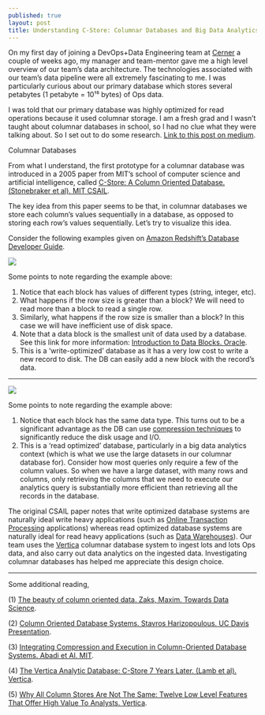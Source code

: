 ```yaml
---
published: true
layout: post
title: Understanding C-Store: Columnar Databases and Big Data Analytics
---
```

On my first day of joining a DevOps+Data Engineering team at [Cerner](https://www.cerner.com/) a couple of weeks ago, my manager and team-mentor gave me a high level overview of our team’s data architecture. The technologies associated with our team’s data pipeline were all extremely fascinating to me. I was particularly curious about our primary database which stores several petabytes (1 petabyte = 10¹⁵ bytes) of Ops data.

I was told that our primary database was highly optimized for read operations because it used columnar storage. I am a fresh grad and I wasn’t taught about columnar databases in school, so I had no clue what they were talking about. So I set out to do some research. [Link to this post on medium](https://medium.com/@aakashpydi/understanding-c-store-columnar-databases-and-big-data-analytics-aa669bb60f0?source=friends_link&sk=6b6c190388f4b40922d8cbade554e55f).

Columnar Databases

From what I understand, the first prototype for a columnar database was introduced in a 2005 paper from MIT’s school of computer science and artificial intelligence, called [C-Store: A Column Oriented Database. (Stonebraker et al). MIT CSAIL](http://db.csail.mit.edu/projects/cstore/vldb.pdf).

The key idea from this paper seems to be that, in columnar databases we store each column’s values sequentially in a database, as opposed to storing each row’s values sequentially. Let’s try to visualize this idea.

Consider the following examples given on [Amazon Redshift’s Database Developer Guide](https://docs.aws.amazon.com/redshift/latest/dg/c_columnar_storage_disk_mem_mgmnt.html).

![]({{site.baseurl}}/images/columnar_dbs_images/example_1.png)

Some points to note regarding the example above:

1. Notice that each block has values of different types (string, integer, etc).
1. What happens if the row size is greater than a block? We will need to read more than a block to read a single row.
1. Similarly, what happens if the row size is smaller than a block? In this case we will have inefficient use of disk space.
1. Note that a data block is the smallest unit of data used by a database. See this link for more information: [Introduction to Data Blocks. Oracle](https://docs.oracle.com/cd/B19306_01/server.102/b14220/logical.htm).
1. This is a ‘write-optimized’ database as it has a very low cost to write a new record to disk. The DB can easily add a new block with the record’s data.

---

![]({{site.baseurl}}/images/columnar_dbs_images/example_2.png)

Some points to note regarding the example above:

1. Notice that each block has the same data type. This turns out to be a significant advantage as the DB can use [compression techniques](http://db.csail.mit.edu/projects/cstore/abadisigmod06.pdf) to significantly reduce the disk usage and I/O.
1. This is a ‘read optimized’ database, particularly in a big data analytics context (which is what we use the large datasets in our columnar database for). Consider how most queries only require a few of the column values. So when we have a large dataset, with many rows and columns, only retrieving the columns that we need to execute our analytics query is substantially more efficient than retrieving all the records in the database.

The original CSAIL paper notes that write optimized database systems are naturally ideal write heavy applications (such as [Online Transaction Processing](https://docs.microsoft.com/en-us/azure/architecture/data-guide/relational-data/online-transaction-processing) applications) whereas read optimized database systems are naturally ideal for read heavy applications (such as [Data Warehouses](https://aws.amazon.com/data-warehouse/)). Our team uses the [Vertica](https://www.vertica.com/) columnar database system to ingest lots and lots Ops data, and also carry out data analytics on the ingested data. Investigating columnar databases has helped me appreciate this design choice.

---

Some additional reading,

(1) [The beauty of column oriented data. Zaks, Maxim. Towards Data Science](https://towardsdatascience.com/the-beauty-of-column-oriented-data-2945c0c9f560).

(2) [Column Oriented Database Systems. Stavros Harizopoulous. UC Davis Presentation](https://web.cs.ucdavis.edu/~green/courses/ecs165b-s10/Column_Store_Tutorial_VLDB09.pdf).

(3) [Integrating Compression and Execution in Column-Oriented Database Systems. Abadi et Al. MIT](http://www.cs.yale.edu/homes/dna/papers/abadisigmod06.pdf).

(4) [The Vertica Analytic Database: C-Store 7 Years Later. (Lamb et al). Vertica](http://vldb.org/pvldb/vol5/p1790_andrewlamb_vldb2012.pdf).

(5) [Why All Column Stores Are Not The Same: Twelve Low Level Features That Offer High Value To Analysts. Vertica](https://www.vertica.com/wp-content/uploads/2018/05/why_all_column_stores_are_not_the_same_wp.pdf).
